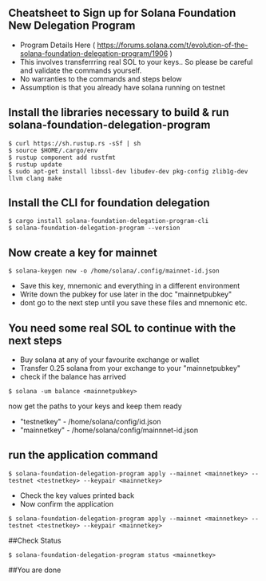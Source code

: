 ## Cheatsheet to Sign up for Solana Foundation New Delegation Program
- Program Details Here ( https://forums.solana.com/t/evolution-of-the-solana-foundation-delegation-program/1906 )
- This involves transferrring real SOL to your keys.. So please be careful and validate the commands yourself.  
- No warranties to the commands and steps below
- Assumption is that you already have solana running on testnet

## Install the libraries necessary to build & run solana-foundation-delegation-program
```
$ curl https://sh.rustup.rs -sSf | sh
$ source $HOME/.cargo/env
$ rustup component add rustfmt
$ rustup update
$ sudo apt-get install libssl-dev libudev-dev pkg-config zlib1g-dev llvm clang make
```

## Install the CLI for foundation delegation
```
$ cargo install solana-foundation-delegation-program-cli
$ solana-foundation-delegation-program --version
```

## Now create a key for mainnet
```
$ solana-keygen new -o /home/solana/.config/mainnet-id.json
```
- Save this key, mnemonic and everything in a different environment 
- Write down the pubkey for use later in the doc "mainnetpubkey"
- dont go to the next step until you save these files and mnemonic etc.

## You need some real SOL to continue with the next steps
- Buy solana at any of your favourite exchange or wallet
- Transfer 0.25 solana from your exchange to your "mainnetpubkey"
- check if the balance has arrived
```
$ solana -um balance <mainnetpubkey>  
```
now get the paths to your keys and keep them ready
- "testnetkey" - /home/solana/config/id.json
- "mainnetkey" - /home/solana/config/mainnnet-id.json

## run the application command
```
$ solana-foundation-delegation-program apply --mainnet <mainnetkey> --testnet <testnetkey> --keypair <mainnetkey>
```
- Check the key values printed back
- Now confirm the application
```
$ solana-foundation-delegation-program apply --mainnet <mainnetkey> --testnet <testnetkey> --keypair <mainnetkey>
```
##Check Status  
```
$ solana-foundation-delegation-program status <mainnetkey>
```
  
##You are done
